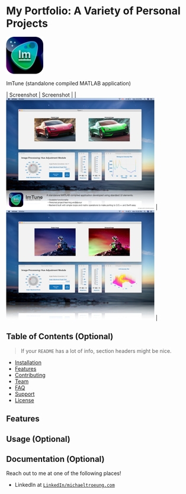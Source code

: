# My Portfolio: A Variety of Personal Projects




<img src="Images/ImTuneIcon.png" width = "100">

ImTune (standalone compiled MATLAB application)



| Screenshot | Screenshot |
| <img src="Images/ImTune_1.png" width = "400"> |  <img src="Images/ImTune_2.png" width = "400"> | 


## Table of Contents (Optional)

> If your `README` has a lot of info, section headers might be nice.

- [Installation](#installation)
- [Features](#features)
- [Contributing](#contributing)
- [Team](#team)
- [FAQ](#faq)
- [Support](#support)
- [License](#license)

## Features
## Usage (Optional)
## Documentation (Optional)



Reach out to me at one of the following places!

- LinkedIn at <a href="https://www.linkedin.com/in/michaeltroeung/" target="_blank">`LinkedIn/michaeltroeung.com`</a>

